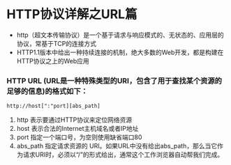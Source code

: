 # HTTP协议详解之URL篇

- http（超文本传输协议）是一个基于请求与响应模式的、无状态的、应用层的协议，常基于TCP的连接方式
- HTTP1.1版本中给出一种持续连接的机制，绝大多数的Web开发，都是构建在HTTP协议之上的Web应用

### HTTP URL (URL是一种特殊类型的URI，包含了用于查找某个资源的足够的信息)的格式如下：

```
http://host[":"port][abs_path]
```
1. http 表示要通过HTTP协议来定位网络资源
2. host 表示合法的Internet主机域名或者IP地址
3. port 指定一个端口号，为空则使用缺省端口80
4. abs_path 指定请求资源的 URI。如果URL中没有给出abs_path，那么当它作为请求URI时，必须以“/”的形式给出，通常这个工作浏览器自动帮我们完成。
